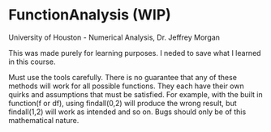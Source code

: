 # FunctionAnalysis (WIP)
University of Houston - Numerical Analysis, Dr. Jeffrey Morgan


This was made purely for learning purposes. I neded to save what I learned in this course.

Must use the tools carefully. There is no guarantee that any of these methods will work for all possible functions. They each have their own quirks and assumptions
that must be satisfied. For example, with the built in function(f or df), using findall(0,2) will produce the wrong result, but findall(1,2) will work as intended and so on.
Bugs should only be of this mathematical nature.
